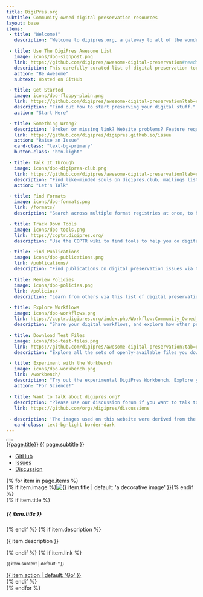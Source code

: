 ```yaml
---
title: DigiPres.org
subtitle: Community-owned digital preservation resources
layout: base
items:
 - title: "Welcome!"
   description: "Welcome to digipres.org, a gateway to all of the wonderful community-owned and community-oriented resources dedicated to digital preservation!"

 - title: Use The DigiPres Awesome List
   image: icons/dpo-signpost.png
   link: https://github.com/digipres/awesome-digital-preservation#readme
   description: This carefully curated list of digital preservation tools and resources is the main thing that the community maintains. Please take a look!
   action: "Be Awesome"
   subtext: Hosted on GitHub

 - title: Get Started
   image: icons/dpo-floppy-plain.png
   link: https://github.com/digipres/awesome-digital-preservation?tab=readme-ov-file#get-started
   description: "Find out how to start preserving your digital stuff."
   action: "Start Here"

 - title: Something Wrong?
   description: 'Broken or missing link? Website problems? Feature requests? Please raise them here.'
   link: https://github.com/digipres/digipres.github.io/issue
   action: "Raise an Issue"
   card-class: "text-bg-primary"
   button-class: "btn-light"

 - title: Talk It Through
   image: icons/dpo-digipres-club.png
   link: https://github.com/digipres/awesome-digital-preservation?tab=readme-ov-file#become-part-of-the-digital-preservation-community
   description: "Find like-minded souls on digipres.club, mailings lists, forums and conferences."
   action: "Let's Talk"

 - title: Find Formats
   image: icons/dpo-formats.png
   link: /formats/
   description: "Search across multiple format registries at once, to help you understand the contents of your digital collections."

 - title: Track Down Tools
   image: icons/dpo-tools.png
   link: https://coptr.digipres.org/
   description: "Use the COPTR wiki to find tools to help you do digital preservation."

 - title: Find Publications
   image: icons/dpo-publications.png
   link: /publications/
   description: "Find publications on digital preservation issues via this dedicated search service and database."

 - title: Review Policies
   image: icons/dpo-policies.png
   link: /policies/
   description: "Learn from others via this list of digital preservation policies from across the world."

 - title: Explore Workflows
   image: icons/dpo-workflows.png
   link: https://coptr.digipres.org/index.php/Workflow:Community_Owned_Workflows
   description: "Share your digital workflows, and explore how other peoples systems solve our shared challenges."

 - title: Download Test Files
   image: icons/dpo-test-files.png
   link: https://github.com/digipres/awesome-digital-preservation?tab=readme-ov-file#find-test-files
   description: "Explore all the sets of openly-available files you download and use to test tools, tactics and workflows."

 - title: Experiment with the Workbench
   image: icons/dpo-workbench.png
   link: /workbench/
   description: "Try out the experimental DigiPres Workbench. Explore your formats. Compare your collections. Play with DigiPres tools, without installing a thing!"
   action: "For Science!"

 - title: Want to talk about digipres.org?
   description: "Please use our discussion forum if you want to talk to us about digipres.org."
   link: https://github.com/orgs/digipres/discussions
   
 - description: 'The images used on this website were derived from the <a href="https://wiki.dpconline.org/index.php?title=SPRUCE_Digital_Preservation_Illustrations" class="link-body-emphasis">SPRUCE Digital Preservation Illustrations</a>, created by <a href="http://www.tomwoolley.com/" class="link-body-emphasis">Tom Woolley</a> and released under a <a href="https://creativecommons.org/licenses/by-nc/3.0/deed.en" class="link-body-emphasis">CC-BY-NC</a> license thanks to funding from <a href="http://jisc.ac.uk/" class="link-body-emphasis">Jisc</a>.'
   card-class: text-bg-light border-dark
---
```


<nav class="navbar navbar-expand-lg navbar-light bg-white">
  <div class="container-fluid">
    <button class="navbar-toggler" type="button" data-bs-toggle="collapse" data-bs-target="#navbarToggler" aria-controls="navbarToggler" aria-expanded="false" aria-label="Toggle navigation">
      <span class="navbar-toggler-icon"></span>
    </button>
    <div class="collapse navbar-collapse" id="navbarToggler">
      <a class="navbar-brand fw-bolder" href="/">{{page.title}}</a>
        <span class="navbar-text">{{ page.subtitle }}</span>
      <ul class="navbar-nav ms-auto mb-2 mb-lg-0">
        <li class="nav-item">
          <a class="nav-link" href="https://github.com/digipres/digipres.github.io">GitHub</a>
        </li>
        <li class="nav-item">
          <a class="nav-link" href="https://github.com/digipres/digipres.github.io/issues">Issues</a>
        </li>
        <li class="nav-item">
          <a class="nav-link" href="https://github.com/orgs/digipres/discussions">Discussion</a>
        </li>
      </ul>
    </div>
  </div>
</nav>


<main class="container-fluid mt-1">
  <div class="row masonry" data-masonry='{"percentPosition": true }'>
{% for item in page.items %}
    <div class="col-6 col-sm-4 col-md-4 col-lg-3 col-xl-2 p-1">
      <div class="card {{ item.card-class | default: 'border-dark'}}">
        {% if item.image %}<img src="{{ item.image }}" class="card-img" alt="{{ item.title | default: 'a decorative image' }}">{% endif %}
        <div class="card-body">
          {% if item.title %}<h5 class="card-title">{{ item.title }}</h5>{% endif %}
          {% if item.description %}<p class="card-text">{{ item.description }}</p>{% endif %}
          {% if item.link %}
          <div class="d-flex justify-content-between align-items-center">
          <p class="card-text mb-0"><small class="text-muted">{{ item.subtext | default: ''}}</small></p>
          <a href="{{ item.link }}" target="_new" class="btn {{ item.button-class | default: 'btn-primary'}} stretched-link">{{ item.action | default: 'Go' }}</a>
          </div>
          {% endif %}
        </div>
      </div>
    </div>
{% endfor %}
  </div>

</main>

<script src="https://unpkg.com/imagesloaded@5/imagesloaded.pkgd.min.js"></script>
<script src="https://cdn.jsdelivr.net/npm/masonry-layout@4.2.2/dist/masonry.pkgd.min.js" integrity="sha384-GNFwBvfVxBkLMJpYMOABq3c+d3KnQxudP/mGPkzpZSTYykLBNsZEnG2D9G/X/+7D" crossorigin="anonymous"></script>

<script>
  window.addEventListener('load', function () {
    // Wait for images to load before using the masonry layout, as per https://masonry.desandro.com/layout#imagesloaded
    imagesLoaded( document.getElementsByClassName("masonry"),
      function( instance ) {
        // init Masonry after all images have loaded
        var masonry = new Masonry( '.masonry', {});
      }
    );
  });
</script>
